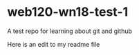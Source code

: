 # web120-wn18-test-1
A test repo for learning about git and github

Here is an edit to my readme file
